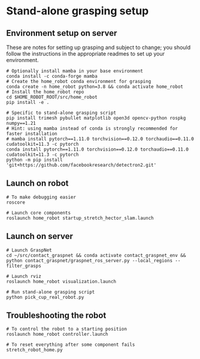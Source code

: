 # Stand-alone grasping setup

## Environment setup on server

These are notes for setting up grasping and subject to change; you should follow the instructions in the appropriate readmes to set up your environment.
```
# Optionally install mamba in your base environment
conda install -c conda-forge mamba
# Create the home_robot conda environment for grasping
conda create -n home_robot python=3.8 && conda activate home_robot
# Install the home_robot repo
cd $HOME_ROBOT_ROOT/src/home_robot
pip install -e .

# Specific to stand-alone grasping script
pip install trimesh pybullet matplotlib open3d opencv-python rospkg numpy==1.21
# Hint: using mamba instead of conda is strongly recommended for faster installation
# mamba install pytorch==1.11.0 torchvision==0.12.0 torchaudio==0.11.0 cudatoolkit=11.3 -c pytorch
conda install pytorch==1.11.0 torchvision==0.12.0 torchaudio==0.11.0 cudatoolkit=11.3 -c pytorch
python -m pip install 'git+https://github.com/facebookresearch/detectron2.git'
```

## Launch on robot
```
# To make debugging easier
roscore

# Launch core components
roslaunch home_robot startup_stretch_hector_slam.launch
```

## Launch on server
```
# Launch GraspNet
cd ~/src/contact_graspnet && conda activate contact_graspnet_env && python contact_graspnet/graspnet_ros_server.py --local_regions --filter_grasps

# Launch rviz
roslaunch home_robot visualization.launch

# Run stand-alone grasping script
python pick_cup_real_robot.py
```

## Troubleshooting the robot
```
# To control the robot to a starting position
roslaunch home_robot controller.launch

# To reset everything after some component fails
stretch_robot_home.py
```
